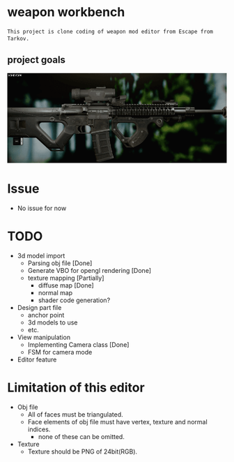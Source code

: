 # weapon workbench
    This project is clone coding of weapon mod editor from Escape from Tarkov.
## project goals
![](./doc/img/example.gif)

# Issue
- No issue for now

# TODO
- 3d model import
    - Parsing obj file [Done]
    - Generate VBO for opengl rendering [Done]
    - texture mapping [Partially]
        - diffuse map [Done]
        - normal map
        - shader code generation?
- Design part file
    - anchor point
    - 3d models to use
    - etc.
- View manipulation
    - Implementing Camera class [Done]
    - FSM for camera mode
- Editor feature

# Limitation of this editor
- Obj file
    - All of faces must be triangulated.
    - Face elements of obj file must have vertex, texture and normal indices.
        - none of these can be omitted.
- Texture
    - Texture should be PNG of 24bit(RGB).